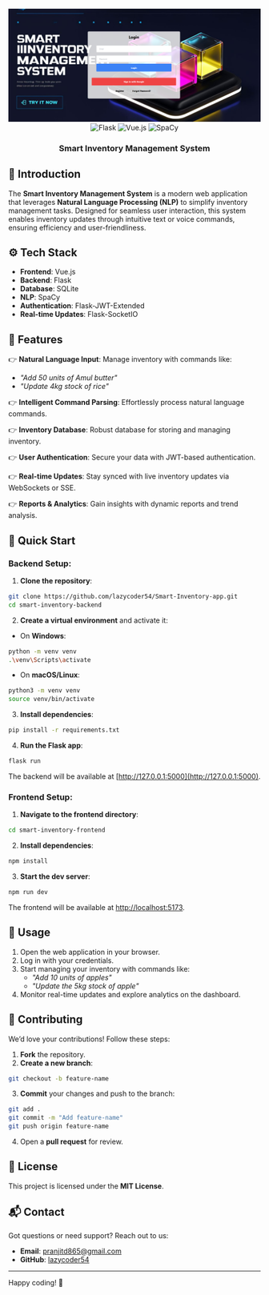 <div align="center">
  <br />
      <img src="./frontend/public/Banner.png" alt="Project Banner">
    </a>
  <br />

  <div>
    <img src="https://img.shields.io/badge/-Flask-black?style=for-the-badge&logoColor=white&logo=flask&color=000000" alt="Flask" />
    <img src="https://img.shields.io/badge/-Vue_JS-black?style=for-the-badge&logoColor=white&logo=vue.js&color=4FC08D" alt="Vue.js" />
    <img src="https://img.shields.io/badge/-SpaCy-black?style=for-the-badge&logoColor=white&logo=spacy&color=09A3D5" alt="SpaCy" />
  </div>

  <h3 align="center">Smart Inventory Management System</h3>
</div>

## <a name="introduction">🤖 Introduction</a>

The **Smart Inventory Management System** is a modern web application that leverages **Natural Language Processing (NLP)** to simplify inventory management tasks. Designed for seamless user interaction, this system enables inventory updates through intuitive text or voice commands, ensuring efficiency and user-friendliness.

## <a name="tech-stack">⚙️ Tech Stack</a>

- **Frontend**: Vue.js
- **Backend**: Flask
- **Database**: SQLite
- **NLP**: SpaCy
- **Authentication**: Flask-JWT-Extended
- **Real-time Updates**: Flask-SocketIO

## <a name="features">🔋 Features</a>

👉 **Natural Language Input**: Manage inventory with commands like:
   - *"Add 50 units of Amul butter"*
   - *"Update 4kg stock of rice"*

👉 **Intelligent Command Parsing**: Effortlessly process natural language commands.

👉 **Inventory Database**: Robust database for storing and managing inventory.

👉 **User Authentication**: Secure your data with JWT-based authentication.

👉 **Real-time Updates**: Stay synced with live inventory updates via WebSockets or SSE.

👉 **Reports & Analytics**: Gain insights with dynamic reports and trend analysis.

## <a name="quick-start">🤸 Quick Start</a>

### **Backend Setup**:

1. **Clone the repository**:

```bash
git clone https://github.com/lazycoder54/Smart-Inventory-app.git
cd smart-inventory-backend
```

2. **Create a virtual environment** and activate it:

- On **Windows**:

```bash
python -m venv venv
.\venv\Scripts\activate
```

- On **macOS/Linux**:

```bash
python3 -m venv venv
source venv/bin/activate
```

3. **Install dependencies**:

```bash
pip install -r requirements.txt
```

4. **Run the Flask app**:

```bash
flask run
```

The backend will be available at [http://127.0.0.1:5000](http://127.0.0.1:5000).

### **Frontend Setup**:

1. **Navigate to the frontend directory**:

```bash
cd smart-inventory-frontend
```

2. **Install dependencies**:

```bash
npm install
```

3. **Start the dev server**:

```bash
npm run dev
```

The frontend will be available at [http://localhost:5173](http://localhost:5173).

## <a name="usage">🎯 Usage</a>

1. Open the web application in your browser.
2. Log in with your credentials.
3. Start managing your inventory with commands like:
   - *"Add 10 units of apples"*
   - *"Update the 5kg stock of apple"*
4. Monitor real-time updates and explore analytics on the dashboard.

## <a name="contributing">🤝 Contributing</a>

We’d love your contributions! Follow these steps:

1. **Fork** the repository.
2. **Create a new branch**:

```bash
git checkout -b feature-name
```

3. **Commit** your changes and push to the branch:

```bash
git add .
git commit -m "Add feature-name"
git push origin feature-name
```

4. Open a **pull request** for review.

## <a name="license">📝 License</a>

This project is licensed under the **MIT License**.

## <a name="contact">📬 Contact</a>

Got questions or need support? Reach out to us:

- **Email**: pranjitd865@gmail.com
- **GitHub**: [lazycoder54](https://github.com/lazycoder54)

---

Happy coding! 🚀
